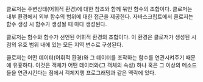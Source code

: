 클로저는 주변상태(어휘적 환경)에 대한 참조와 함께 묶인 함수의 조합이다. 클로저는 내부 환경에서 외부 함수의 범위에 대한 접근을 제공한다. 자바스크립트에서 클로저는 함수 생성 시 함수가 생성될 때 마다 생성된다.

클로저는 함수와 함수가 선언된 어휘적 환경의 조합이다. 이 환경은 클로저가 생성된 시점의 유효 범위 내에 있는 모든 지역 변수로 구성된다.

클로저는 어떤 데이터(어휘적 환경)와 그 데이터를 조작하는 함수를 연관시켜주기 때문에 유횽하다. 이것은 객체가 어떤 데이터와(그 객체의 속성) 하나 혹은 그 이상의 메소드들을 연관시킨다는 점에서 객체지행 프로그래밍과 같은 맥락에 있다.